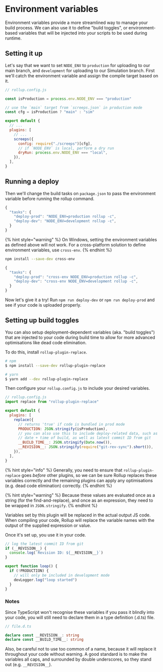 # Environment variables

Environment variables provide a more streamlined way to manage your build process. We can also use it to define "build toggles", or environment-based variables that will be injected into your scripts to be used during runtime.

## Setting it up

Let's say that we want to set `NODE_ENV` to `production` for uploading to our main branch, and `development` for uploading to our Simulation branch. First we'll catch the environment variable and assign the compile target based on it.

```javascript
// rollup.config.js

const isProduction = process.env.NODE_ENV === "production"

// use the `main` target from `screeps.json` in production mode
const cfg = isProduction ? "main" : "sim"

export default {
  // ...
  plugins: [
    // ...
    screeps({
      config: require("./screeps")[cfg],
      // if `NODE_ENV` is local, perform a dry run
      dryRun: process.env.NODE_ENV === "local",
    }),
  ],
}
```

## Running a deploy

Then we'll change the build tasks on `package.json` to pass the environment variable before running the rollup command.

```javascript
{
  "tasks": {
    "deploy-prod": "NODE_ENV=production rollup -c",
    "deploy-dev": "NODE_ENV=development rollup -c",
  }
}
```

{% hint style="warning" %}
On Windows, setting the environment variables as defined above will not work. For a cross-platform solution to define environment variables, use `cross-env`.
{% endhint %}

```bash
npm install --save-dev cross-env
```

```javascript
{
  "tasks": {
    "deploy-prod": "cross-env NODE_ENV=production rollup -c",
    "deploy-dev": "cross-env NODE_ENV=development rollup -c",
  }
}
```

Now let's give it a try! Run `npm run deploy-dev` or `npm run deploy-prod` and see if your code is uploaded properly.

## Setting up build toggles

You can also setup deployment-dependent variables \(aka. "build toggles"\) that are injected to your code during build time to allow for more advanced optimisations like dead code elimination.

To do this, install `rollup-plugin-replace`.

```bash
# npm
$ npm install --save-dev rollup-plugin-replace

# yarn
$ yarn add --dev rollup-plugin-replace
```

Then configure your `rollup.config.js` to include your desired variables.

```javascript
// rollup.config.js
import replace from "rollup-plugin-replace"

export default {
  plugins: [
    replace({
      // returns 'true' if code is bundled in prod mode
      PRODUCTION: JSON.stringify(isProduction),
      // you can also use this to include deploy-related data, such as
      // date + time of build, as well as latest commit ID from git
      __BUILD_TIME__: JSON.stringify(Date.now()),
      __REVISION__: JSON.stringify(require("git-rev-sync").short()),
    }),
  ],
}
```

{% hint style="info" %}
Generally, you need to ensure that `rollup-plugin-replace` goes _before_ other plugins, so we can be sure Rollup replaces these variables correctly and the remaining plugins can apply any optimisations \(e.g. dead code elimination\) correctly.
{% endhint %}

{% hint style="warning" %}
Because these values are evaluated once as a string \(for the find-and-replace\), and once as an expression, they need to be wrapped in `JSON.stringify`.
{% endhint %}

Variables set by this plugin will be replaced in the actual output JS code. When compiling your code, Rollup will replace the variable names with the output of the supplied expression or value.

Once it's set up, you use it in your code.

```typescript
// log the latest commit ID from git
if (__REVISION__) {
  console.log(`Revision ID: ${__REVISION__}`)
}

export function loop() {
  if (!PRODUCTION) {
    // will only be included in development mode
    devLogger.log("loop started")
  }
}
```

### Notes

Since TypeScript won't recognise these variables if you pass it blindly into your code, you will still need to declare them in a type definition \(.d.ts\) file.

```typescript
// file.d.ts

declare const __REVISION__: string
declare const __BUILD_TIME__: string
```

Also, be careful not to use too common of a name, because it will replace it throughout your code without warning. A good standard is to make the variables all caps, and surrounded by double underscores, so they stand out \(e.g. `__REVISION__`\).
